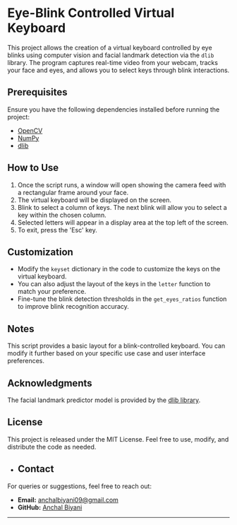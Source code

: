 
<h1>Eye-Blink Controlled Virtual Keyboard</h1>
<p>This project allows the creation of a virtual keyboard controlled by eye blinks using computer vision and facial landmark detection via the <code>dlib</code> library. The program captures real-time video from your webcam, tracks your face and eyes, and allows you to select keys through blink interactions.</p>

<h2>Prerequisites</h2>
<p>Ensure you have the following dependencies installed before running the project:</p>
<ul>
    <li><a href="https://pypi.org/project/opencv-python/" target="_blank">OpenCV</a></li>
    <li><a href="https://pypi.org/project/numpy/" target="_blank">NumPy</a></li>
    <li><a href="http://dlib.net/" target="_blank">dlib</a></li>
</ul>

<h2>How to Use</h2>
<ol>
    <li>Once the script runs, a window will open showing the camera feed with a rectangular frame around your face.</li>
    <li>The virtual keyboard will be displayed on the screen.</li>
    <li>Blink to select a column of keys. The next blink will allow you to select a key within the chosen column.</li>
    <li>Selected letters will appear in a display area at the top left of the screen.</li>
    <li>To exit, press the 'Esc' key.</li>
</ol>

<h2>Customization</h2>
<ul>
    <li>Modify the <code>keyset</code> dictionary in the code to customize the keys on the virtual keyboard.</li>
    <li>You can also adjust the layout of the keys in the <code>letter</code> function to match your preference.</li>
    <li>Fine-tune the blink detection thresholds in the <code>get_eyes_ratios</code> function to improve blink recognition accuracy.</li>
</ul>

<h2>Notes</h2>
<p>This script provides a basic layout for a blink-controlled keyboard. You can modify it further based on your specific use case and user interface preferences.</p>

<h2>Acknowledgments</h2>
<p>The facial landmark predictor model is provided by the <a href="http://dlib.net/" target="_blank">dlib library</a>.</p>

<h2>License</h2>
<p>This project is released under the MIT License. Feel free to use, modify, and distribute the code as needed.</p>

- ## **Contact**
For queries or suggestions, feel free to reach out:
- **Email:** [anchalbiyani09@gmail.com](mailto:anchalbiyani09@gmail.com)  
- **GitHub:** [Anchal Biyani](https://github.com/anchalbiyani09)

---
</body>
</html>

